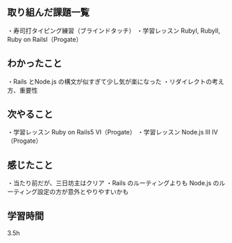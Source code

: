 ## 取り組んだ課題一覧
・寿司打タイピング練習（ブラインドタッチ）
・学習レッスン RubyⅠ, RubyⅡ, Ruby on RailsⅠ（Progate）

## わかったこと
・Rails とNode.js の構文が似すぎて少し気が楽になった
・リダイレクトの考え方、重要性

## 次やること
・学習レッスン Ruby on Rails5 Ⅵ（Progate）
・学習レッスン Node.js Ⅲ Ⅳ（Progate）

## 感じたこと
・当たり前だが、三日坊主はクリア
・Rails のルーティングよりも Node.js のルーティング設定の方が意外とやりやすいかも

## 学習時間
 3.5h